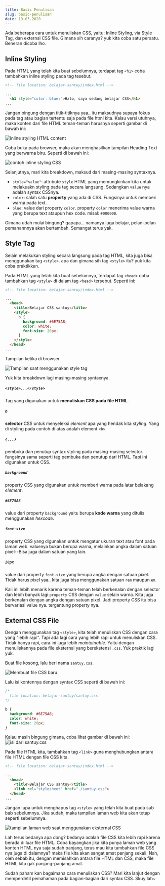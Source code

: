 ```yaml
---
title: Basic Penulisan
slug: basic-penulisan
date: 19-03-2020
---
```


Ada beberapa cara untuk menuliskan CSS, yaitu: Inline Styling, via Style Tag, dan external CSS file. Gimana sih caranya? yuk kita coba satu persatu. Beneran dicoba lho.


## Inline Styling

Pada HTML yang telah kita buat sebelumnya, terdapat tag `<h1>` coba tambahkan inline styling pada tag tesebut.

```html
<!-- file location: belajar-santuy/index.html -->

...
  <h1 style="color: blue;">Halo, saya sedang belajar CSS</h1>
...
```

Jangan bingung dengan titik-titiknya yaa.. itu maksudnya supaya fokus pada tag atau bagian tertentu saja pada file html kita. Kalau versi utuhnya, maka konten dari file HTML teman-teman harusnya seperti gambar di bawah ini:

![inline styling HTML content](./images/inside-index-html-inline-styling.png)


Coba buka pada browser, maka akan menghasilkan tampilan Heading Text yang berwarna biru. Seperti di bawah ini: 

![contoh inline styling CSS](./images/inline-styling-html.png)


Selanjutnya, mari kita breakdown, maksud dari masing-masing syntaxnya. 

- `style="value"`: attribute `style` HTML yang memungkinkan kita untuk melakuakn styling pada tag secara langsung. Sedangkan `value` nya adalah syntax CSSnya.
- `color`: salah satu **property** yang ada di CSS. Fungsinya untuk memberi warna pada text.
- `blue`: value dari property `color`. property `color` menerima value warna yang berupa text ataupun hex code. misal: `#000000`. 


Gimana udah mulai bingung? gapapa... namanya juga belajar, pelan-pelan pemahannnya akan bertambah. Semangat terus yak.


## Style Tag

Selain melakukan styling secara langsung pada tag HTML, kita juga bisa menggunakan tag `<style>`. apa dan gimana sih tag `<style>` itu? yuk kita coba praktikkan.

Pada HTML yang telah kita buat sebelumnya, terdapat tag `<head>` coba tambahkan tag `<style>` di dalam tag `<head>` tersebut. Seperti ini:


```html
<!-- file location: belajar-santuy/index.html -->

...
  <head>
    <title>Belajar CSS santuy</title>
    <style>
      b {
        background: #6E75A8;
        color: white;
        font-size: 20px;
      } 
    </style>
  </head>
...
```

Tampilan ketika di browser

![Tampilan saat menggunakan style tag](./images/style-tag.png) 

Yuk kita breakdown lagi masing-masing syntaxnya.

##### `<style>...</style>`
Tag yang digunakan untuk **menuliskan CSS pada file HTML**.

##### `b`
**selector** CSS untuk menyeleksi *element* apa yang hendak kita *styling*. Yang di styling pada contoh di atas adalah element `<b>`.

##### `{...}`
pembuka dan penutup syntax styling pada masing-masing selector. fungsinya sama seperti tag pembuka dan penutup dari HTML. Tapi ini digunakan untuk CSS.

##### `background`
property CSS yang digunakan untuk memberi warna pada latar belakang *element*.

##### `#6E75A8`
value dari property `background` yaitu berupa **kode warna** yang ditulis menggunakan *hexcode*.

##### `font-size`
property CSS yang digunakan untuk mengatur ukuran text atau font pada laman web. valuenya bukan berupa warna, melainkan angka dalam satuan pixel--Bisa juga dalam satuan yang lain.

##### `20px`
value dari property `font-size` yang berupa angka dengan satuan pixel. Tidak harus pixel yaa.. kita juga bisa menggunakan satuan `rem` maupun `em`.



Kali ini lebih menarik karena teman-teman telah berkenalan dengan selector dan lebih banyak lagi `property` CSS dengan `value` selain warna. Kita juga berkenalan dengan angka dengan satuan pixel. Jadi property CSS itu bisa bervariasi value nya. tergantung property nya.


## External CSS File

Dengan menggunakan tag `<style>`, kita telah menuliskan CSS dengan cara yang "lebih rapi". Tapi ada lagi cara yang lebih rapi untuk menuliskan CSS. Tidak hanya rapi, cara ini juga lebih *maintainable*. Yaitu dengan menuliskannya pada file eksternal yang berekstensi `.css`. Yuk praktik lagi yuk.

Buat file kosong, lalu beri nama `santuy.css`.

![Membuat file CSS baru](./images/new-file-css.png)


Lalu isi kontennya dengan syntax CSS seperti di bawah ini:

```css
/* 
  file location: belajar-santuy/santuy.css 
*/

b {                              
  background: #6E75A8;           
  color: white;  
  font-size: 20px;                
}
```

Kalau masih bingung gimana, coba lihat gambar di bawah ini:
![isi dari santuy.css](./images/inside-css-file.png)

Pada file HTML kita, tambahkan tag `<link>` guna menghubungkan antara file HTML dengan file CSS kita.

```html
<!-- file location: belajar-santuy/index.html -->

...
  <head>
    <title>Belajar CSS santuy</title>
    <link rel="stylesheet" href="./santuy.css">
  </head>
...
```

Jangan lupa untuk menghapus tag `<style>` yang telah kita buat pada sub bab sebelumnya. Jika sudah, maka tampilan laman web kita akan tetap seperti sebelumnya.

![tampilan laman web saat menggunakan eksternal CSS](./images/style-tag.png)

Lah terus bedanya apa dong? bedanya adalah file CSS kita lebih rapi karena berada di luar file HTML. Coba bayangkan jika kita punya laman web yang konten HTML nya saja sudah panjang, terus mau kita tambahkan file CSS nya juga di dalamnya? maka file kita akan sangat amat panjang sekali. Nah, oleh sebab itu, dengan memisahkan antara file HTML dan CSS, maka file HTML kita gak panjang-panjang amat.


Sudah paham kan bagaimana cara menuliskan CSS? Mari kita lanjut dengan memperdetil pemahaman pada bagian-bagian dari syntax CSS. Skuy lah~
